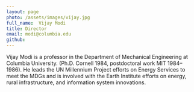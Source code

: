 ```yaml
---
layout: page
photo: /assets/images/vijay.jpg
full_name:  Vijay Modi
title: Director
email: modi@columbia.edu
github: 
---
```

Vijay Modi is a professor in the Department of Mechanical Engineering at Columbia University. (Ph.D. Cornell 1984, postdoctoral work MIT 1984–1986). He leads the UN Millennium Project efforts on Energy Services to meet the MDGs and is involved with the Earth Institute efforts on energy, rural infrastructure, and information system innovations.
